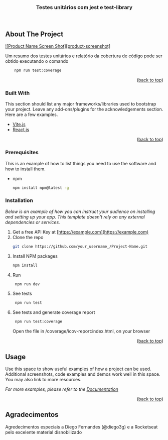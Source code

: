 <div id="top"></div>
<!--
*** Thanks for checking out the Best-README-Template. If you have a suggestion
*** that would make this better, please fork the repo and create a pull request
*** or simply open an issue with the tag "enhancement".
*** Don't forget to give the project a star!
*** Thanks again! Now go create something AMAZING! :D
-->



<!-- PROJECT SHIELDS -->
<!--
*** I'm using markdown "reference style" links for readability.
*** Reference links are enclosed in brackets [ ] instead of parentheses ( ).
*** See the bottom of this document for the declaration of the reference variables
*** for contributors-url, forks-url, etc. This is an optional, concise syntax you may use.
*** https://www.markdownguide.org/basic-syntax/#reference-style-links
-->


<!-- PROJECT LOGO -->
<br />
<div align="center"> 
  <h3 align="center">Testes unitários com jest e test-library</h3>

  <p align="center">    
    <br />
     
  </p>
</div>




<!-- ABOUT THE PROJECT -->
## About The Project

[![Product Name Screen Shot][product-screenshot]](https://github.com/Andersonlimahw/rocktseat-react-test/blob/main/src/assets/images/sample_coverage_report.PNG)

Um resumo dos testes unitários e relatório da cobertura de código pode ser obtido executando o comando 

```bash
    npm run test:coverage
```

<p align="right">(<a href="#top">back to top</a>)</p>



### Built With

This section should list any major frameworks/libraries used to bootstrap your project. Leave any add-ons/plugins for the acknowledgements section. Here are a few examples.

* [Vite.js](https://vitejs.dev/)
* [React.js](https://reactjs.org/)

<p align="right">(<a href="#top">back to top</a>)</p>



### Prerequisites
This is an example of how to list things you need to use the software and how to install them.
* npm
  ```sh
  npm install npm@latest -g
  ```

### Installation

_Below is an example of how you can instruct your audience on installing and setting up your app. This template doesn't rely on any external dependencies or services._

1. Get a free API Key at [https://example.com](https://example.com)
2. Clone the repo
   ```sh
   git clone https://github.com/your_username_/Project-Name.git
   ```
3. Install NPM packages
   ```sh
   npm install
   ```
4. Run
   ```sh
    npm run dev
   ```
5. See tests
   ```sh
    npm run test
   ```
5. See tests and generate coverage report
   ```sh
    npm run test:coverage
   ```
    Open the file in /coverage/icov-report:index.html, on your browser

<p align="right">(<a href="#top">back to top</a>)</p>



<!-- USAGE EXAMPLES -->
## Usage

Use this space to show useful examples of how a project can be used. Additional screenshots, code examples and demos work well in this space. You may also link to more resources.

_For more examples, please refer to the [Documentation](https://example.com)_

<p align="right">(<a href="#top">back to top</a>)</p>


<!-- CONTRIBUTING -->
## Agradecimentos

Agredecimentos especiais a Diego Fernandes (@diego3g) e a Rocketseat pelo excelente material disnobilizado

[link]: https://github.com/diego3g/react-unit-testing
[youtube]: https://www.youtube.com/watch?v=edXudaVB0Bg
<!-- https://www.markdownguide.org/basic-syntax/#reference-style-links -->
